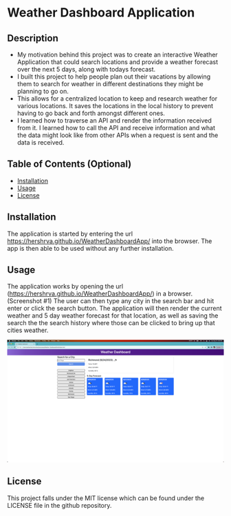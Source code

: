 # Weather Dashboard Application

## Description

- My motivation behind this project was to create an interactive Weather Application that could search locations and provide a weather forecast over the next 5 days, along with todays forecast.
- I built this project to help people plan out their vacations by allowing them to search for weather in different destinations they might be planning to go on. 
- This allows for a centralized location to keep and research weather for various locations. It saves the locations in the local history to prevent having to go back and forth amongst different ones. 
- I learned how to traverse an API and render the information received from it.  I learned how to call the API and receive information and what the data might look like from other APIs when a request is sent and the data is received.  

## Table of Contents (Optional)

- [Installation](#installation)
- [Usage](#usage)
- [License](#license)

## Installation

The application is started by entering the url https://hershrva.github.io/WeatherDashboardApp/ into the browser.  The app is then able to be used without any further installation.

## Usage

The application works by opening the url (https://hershrva.github.io/WeatherDashboardApp/) in a browser. (Screenshot #1)
The user can then type any city in the search bar and hit enter or click the search button.  The application will then render the current weather and 5 day weather forecast for that location, as well as saving the search the the search history where those can be clicked to bring up that cities weather.



![Screenshot](Images/screenshot.png)

## License

This project falls under the MIT license which can be found under the LICENSE file in the github repository.

